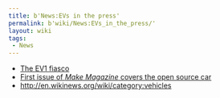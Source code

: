 ```yaml
---
title: b'News:EVs in the press'
permalink: b'wiki/News:EVs_in_the_press/'
layout: wiki
tags:
 - News
---
```


-   [The EV1 fiasco](/wiki/The_EV1_fiasco "wikilink")
-   [First issue of *Make Magazine* covers the open source
    car](http://make.oreilly.com/01/car/)
-   <http://en.wikinews.org/wiki/category:vehicles>
